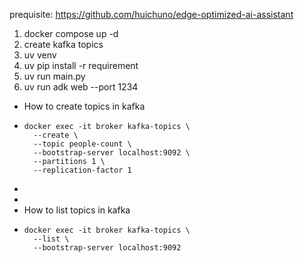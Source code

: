 prequisite:
https://github.com/huichuno/edge-optimized-ai-assistant

1. docker compose up -d
2. create kafka topics
3. uv venv
4. uv pip install -r requirement
5. uv run main.py
6. uv run adk web --port 1234


- How to create topics in kafka
-
  ```
  docker exec -it broker kafka-topics \
    --create \
    --topic people-count \
    --bootstrap-server localhost:9092 \
    --partitions 1 \
    --replication-factor 1
  
  ```
-
-
- How to list topics in kafka
-
  ```
  docker exec -it broker kafka-topics \
    --list \
    --bootstrap-server localhost:9092
  
  ```
